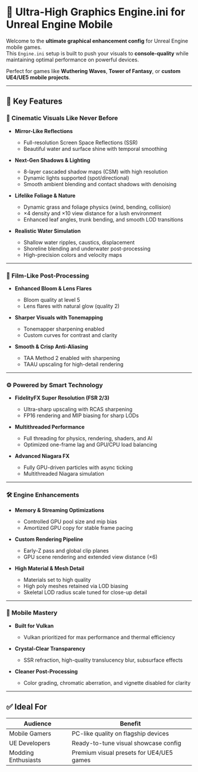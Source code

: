 # 🌌 Ultra-High Graphics Engine.ini for Unreal Engine Mobile

Welcome to the **ultimate graphical enhancement config** for Unreal Engine mobile games.  
This `Engine.ini` setup is built to push your visuals to **console-quality** while maintaining optimal performance on powerful devices.

Perfect for games like **Wuthering Waves**, **Tower of Fantasy**, or **custom UE4/UE5 mobile projects**.

---

## 🌟 Key Features

### 💎 Cinematic Visuals Like Never Before

- **Mirror-Like Reflections**
  - Full-resolution Screen Space Reflections (SSR)
  - Beautiful water and surface shine with temporal smoothing

- **Next-Gen Shadows & Lighting**
  - 8-layer cascaded shadow maps (CSM) with high resolution
  - Dynamic lights supported (spot/directional)
  - Smooth ambient blending and contact shadows with denoising

- **Lifelike Foliage & Nature**
  - Dynamic grass and foliage physics (wind, bending, collision)
  - ×4 density and ×10 view distance for a lush environment
  - Enhanced leaf angles, trunk bending, and smooth LOD transitions

- **Realistic Water Simulation**
  - Shallow water ripples, caustics, displacement
  - Shoreline blending and underwater post-processing
  - High-precision colors and velocity maps

---

### 🎨 Film-Like Post-Processing

- **Enhanced Bloom & Lens Flares**
  - Bloom quality at level 5
  - Lens flares with natural glow (quality 2)

- **Sharper Visuals with Tonemapping**
  - Tonemapper sharpening enabled
  - Custom curves for contrast and clarity

- **Smooth & Crisp Anti-Aliasing**
  - TAA Method 2 enabled with sharpening
  - TAAU upscaling for high-detail rendering

---

### ⚙️ Powered by Smart Technology

- **FidelityFX Super Resolution (FSR 2/3)**
  - Ultra-sharp upscaling with RCAS sharpening
  - FP16 rendering and MIP biasing for sharp LODs

- **Multithreaded Performance**
  - Full threading for physics, rendering, shaders, and AI
  - Optimized one-frame lag and GPU/CPU load balancing

- **Advanced Niagara FX**
  - Fully GPU-driven particles with async ticking
  - Multithreaded Niagara simulation

---

### 🛠️ Engine Enhancements

- **Memory & Streaming Optimizations**
  - Controlled GPU pool size and mip bias
  - Amortized GPU copy for stable frame pacing

- **Custom Rendering Pipeline**
  - Early-Z pass and global clip planes
  - GPU scene rendering and extended view distance (×6)

- **High Material & Mesh Detail**
  - Materials set to high quality
  - High poly meshes retained via LOD biasing
  - Skeletal LOD radius scale tuned for close-up detail

---

### 🧠 Mobile Mastery

- **Built for Vulkan**
  - Vulkan prioritized for max performance and thermal efficiency

- **Crystal-Clear Transparency**
  - SSR refraction, high-quality translucency blur, subsurface effects

- **Cleaner Post-Processing**
  - Color grading, chromatic aberration, and vignette disabled for clarity

---

## ✅ Ideal For

| Audience              | Benefit                                 |
|----------------------|------------------------------------------|
| Mobile Gamers        | PC-like quality on flagship devices      |
| UE Developers         | Ready-to-tune visual showcase config     |
| Modding Enthusiasts  | Premium visual presets for UE4/UE5 games |

